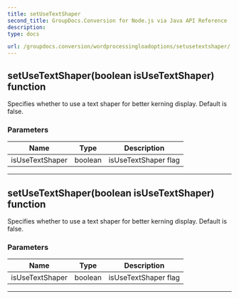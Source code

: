 ```yaml
---
title: setUseTextShaper
second_title: GroupDocs.Conversion for Node.js via Java API Reference
description: 
type: docs

url: /groupdocs.conversion/wordprocessingloadoptions/setusetextshaper/
---
```


## setUseTextShaper(boolean isUseTextShaper)  function
Specifies whether to use a text shaper for better kerning display. Default is false.

### Parameters

| Name | Type | Description |
| --- | --- | --- |
| isUseTextShaper | boolean | isUseTextShaper flag |


---


## setUseTextShaper(boolean isUseTextShaper)  function
Specifies whether to use a text shaper for better kerning display. Default is false.

### Parameters

| Name | Type | Description |
| --- | --- | --- |
| isUseTextShaper | boolean | isUseTextShaper flag |


---


